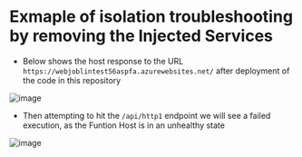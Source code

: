 # Exmaple of isolation troubleshooting by removing the Injected Services


- Below shows the host response to the URL `https://webjoblintest56aspfa.azurewebsites.net/` after deployment of the code in this repository

![image](https://github.com/user-attachments/assets/3e2c0446-b2fd-49bd-ad1d-3ba2cf7e4911)

- Then attempting to hit the `/api/http1` endpoint we will see a failed execution, as the Funtion Host is in an unhealthy state

![image](https://github.com/user-attachments/assets/5921420b-bc36-458a-9015-5f33a0d87bdf)


